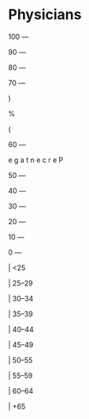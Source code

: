 # Physicians

100 —

90 —

80 —

70 —

)

%

(

60 —

e g a t n e c r e P

50 —

40 —

30 —

20 —

10 —

0 —

| <25

| 25–29

| 30–34

| 35–39

| 40–44

| 45–49

| 50–55

| 55–59

| 60–64

| +65